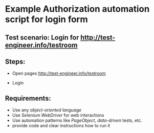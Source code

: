 # Example Authorization automation script for login form


## Test scenario: Login for http://test-engineer.info/testroom


## Steps:

- Open pages http://test-engineer.info/testroom

- Login


## Requirements:
- Use any *object-oriented language*
- Use *Selenium WebDriver* for web interactions
- Use automation patterns like *PageObject*, *data-driven* tests, etc.
- provide code and clear instructions how to run it
